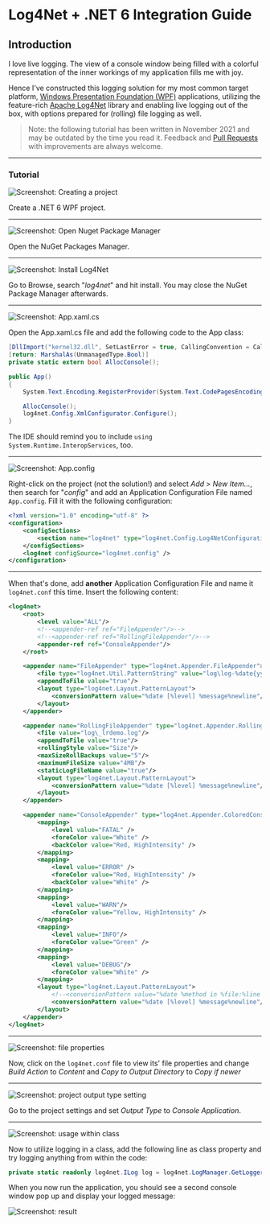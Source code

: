 # Log4Net + .NET 6 Integration Guide

## Introduction 
I love live logging. The view of a console window being filled with a colorful representation of the inner workings of my application fills me with joy.

Hence I've constructed this logging solution for my most common target platform, [Windows Presentation Foundation (WPF)](https://docs.microsoft.com/en-us/visualstudio/designers/getting-started-with-wpf) applications, utilizing the feature-rich [Apache Log4Net](https://logging.apache.org/log4net/) library and enabling live logging out of the box, with options prepared for (rolling) file logging as well.

> Note: the following tutorial has been written in November 2021 and may be outdated by the time you read it. Feedback and [Pull Requests](pulls) with improvements are always welcome.

---

### Tutorial

![Screenshot: Creating a project](createproject.png)

Create a .NET 6 WPF project.

---

![Screenshot: Open Nuget Package Manager](opennuget.png)

Open the NuGet Packages Manager.

---

![Screenshot: Install Log4Net](installlog4net.png)

Go to Browse, search "*log4net*" and hit install. You may close the NuGet Package Manager afterwards.

---

![Screenshot: App.xaml.cs](app.xaml.cs.png)

Open the App.xaml.cs file and add the following code to the App class:

```c#
[DllImport("kernel32.dll", SetLastError = true, CallingConvention = CallingConvention.Winapi)]
[return: MarshalAs(UnmanagedType.Bool)]
private static extern bool AllocConsole();

public App()
{
    System.Text.Encoding.RegisterProvider(System.Text.CodePagesEncodingProvider.Instance);

    AllocConsole();
    log4net.Config.XmlConfigurator.Configure();
}
```

The IDE should remind you to include `using System.Runtime.InteropServices`, too.

---

![Screenshot: App.config](addfile.png)

Right-click on the project (not the solution!) and select _Add_ > *New Item...*, then search for "*config*" and add an Application Configuration File named `App.config`. Fill it with the following configuration:

```xml
<?xml version="1.0" encoding="utf-8" ?>
<configuration>
	<configSections>
		<section name="log4net" type="log4net.Config.Log4NetConfigurationSectionHandler,log4net" />
	</configSections>
	<log4net configSource="log4net.config" />
</configuration>
```

---

When that's done, add **another** Application Configuration File and name it `log4net.conf` this time. Insert the following content:

```xml
<log4net>
	<root>
		<level value="ALL"/>
		<!--<appender-ref ref="FileAppender"/>-->
		<!--<appender-ref ref="RollingFileAppender"/>-->
		<appender-ref ref="ConsoleAppender"/>
	</root>

	<appender name="FileAppender" type="log4net.Appender.FileAppender">
		<file type="log4net.Util.PatternString" value="log\log-%date{yyyy-MM-dd_HH-mm-ss}.log"/>
		<appendToFile value="true"/>
		<layout type="log4net.Layout.PatternLayout">
			<conversionPattern value="%date [%level] %message%newline"/>
		</layout>
	</appender>

	<appender name="RollingFileAppender" type="log4net.Appender.RollingFileAppender">
		<file value="log\_lrdemo.log"/>
		<appendToFile value="true"/>
		<rollingStyle value="Size"/>
		<maxSizeRollBackups value="5"/>
		<maximumFileSize value="4MB"/>
		<staticLogFileName value="true"/>
		<layout type="log4net.Layout.PatternLayout">
			<conversionPattern value="%date [%level] %message%newline"/>
		</layout>
	</appender>

	<appender name="ConsoleAppender" type="log4net.Appender.ColoredConsoleAppender">
		<mapping>
			<level value="FATAL" />
			<foreColor value="White" />
			<backColor value="Red, HighIntensity" />
		</mapping>
		<mapping>
			<level value="ERROR" />
			<foreColor value="Red, HighIntensity" />
			<backColor value="White" />
		</mapping>
		<mapping>
			<level value="WARN"/>
			<foreColor value="Yellow, HighIntensity" />
		</mapping>
		<mapping>
			<level value="INFO"/>
			<foreColor value="Green" />
		</mapping>
		<mapping>
			<level value="DEBUG"/>
			<foreColor value="White" />
		</mapping>
		<layout type="log4net.Layout.PatternLayout">
			<!--<conversionPattern value="%date %method in %file:%line [%-5level] %message%newline" />-->
			<conversionPattern value="%date [%level] %message%newline"/>
		</layout>
	</appender>
</log4net>
```

---

![Screenshot: file properties](fileproperties.png)

Now, click on the `log4net.conf` file to view its' file properties and change *Build Action* to *Content* and *Copy to Output Directory* to *Copy if newer*

---

![Screenshot: project output type setting](outputtype.png)

Go to the project settings and set *Output Type* to *Console Application*.

---

![Screenshot: usage within class](classusage.png)

Now to utilize logging in a class, add the following line as class property and try logging anything from within the code:

```c#
private static readonly log4net.ILog log = log4net.LogManager.GetLogger(System.Reflection.MethodBase.GetCurrentMethod().DeclaringType);
```

When you now run the application, you should see a second console window pop up and display your logged message:

![Screenshot: result](result.png)